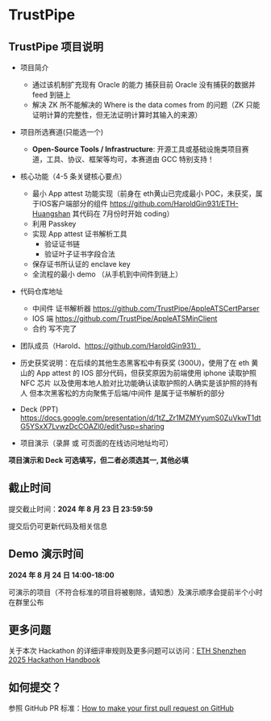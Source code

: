 # TrustPipe

## TrustPipe 项目说明

- 项目简介
  - 通过该机制扩充现有 Oracle 的能力 捕获目前 Oracle 没有捕获的数据并 feed 到链上
  - 解决 ZK 所不能解决的 Where is the data comes from 的问题（ZK 只能证明计算的完整性，但无法证明计算时其输入的来源）
- 项目所选赛道(只能选一个)
  - **Open-Source Tools / Infrastructure**: 开源工具或基础设施类项目赛道，工具、协议、框架等均可，本赛道由 GCC 特别支持！

- 核心功能（4-5 条关键核心要点）
  - 最小 App attest 功能实现（前身在 eth黄山已完成最小 POC，未获奖，属于IOS客户端部分的组件 https://github.com/HaroldGin931/ETH-Huangshan 其代码在 7月份时开始 coding）
  - 利用 Passkey
  - 实现 App attest 证书解析工具
    - 验证证书链
    - 验证叶子证书字段合法
  - 保存证书所认证的 enclave key
  - 全流程的最小 demo （从手机到中间件到链上）
- 代码仓库地址
  - 中间件 证书解析器 https://github.com/TrustPipe/AppleATSCertParser
  - IOS 端 https://github.com/TrustPipe/AppleATSMinClient
  - 合约 写不完了
- 团队成员（Harold、https://github.com/HaroldGin931）
- 历史获奖说明：在后续的其他生态黑客松中有获奖 (300U)，使用了在 eth 黄山的 App attest 的 IOS 部分代码，但获奖原因为前端使用 iphone 读取护照 NFC 芯片 以及使用本地人脸对比功能确认读取护照的人确实是该护照的持有人 但本次黑客松的方向聚焦于后端/中间件 是属于证书解析的部分
- Deck (PPT) https://docs.google.com/presentation/d/1tZ_Zr1MZMYyumS0ZuVkwT1dtG5YSxX7LvwzDcCOAZl0/edit?usp=sharing
- 项目演示（录屏 或 可页面的在线访问地址均可）

**项目演示和 Deck 可选填写，但二者必须选其一, 其他必填**

## 截止时间

提交截止时间：**2024 年 8 月 23 日 23:59:59**

提交后仍可更新代码及相关信息

## Demo 演示时间

**2024 年 8 月 24 日 14:00-18:00**

可演示的项目（不符合标准的项目将被剔除，请知悉）及演示顺序会提前半个小时在群里公布

## 更多问题

关于本次 Hackathon 的详细评审规则及更多问题可以访问：[ETH Shenzhen 2025 Hackathon Handbook](https://docs.google.com/document/d/1RZ0ElTzTV8TTvnsx93vUU4WNGWSkmrSgvtJnvUddvyE/edit?tab=t.0)

## 如何提交？

参照 GitHub PR 标准：[How to make your first pull request on GitHub](https://www.freecodecamp.org/news/how-to-make-your-first-pull-request-on-github-3/)
